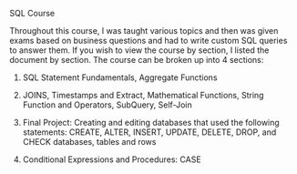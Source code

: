 SQL Course

Throughout this course, I was taught various topics and then was given exams based on business questions and had to write custom SQL queries to answer them. If you wish to view the course by section, I listed the document by section. The course can be broken up into 4 sections:


1.	SQL Statement Fundamentals, Aggregate Functions

2.	JOINS, Timestamps and Extract, Mathematical Functions, String Function and Operators, SubQuery, Self-Join

3.	Final Project: Creating and editing databases that used the following statements: CREATE, ALTER, INSERT, UPDATE, DELETE, DROP, and CHECK databases, tables and rows

4. Conditional Expressions and Procedures: CASE
